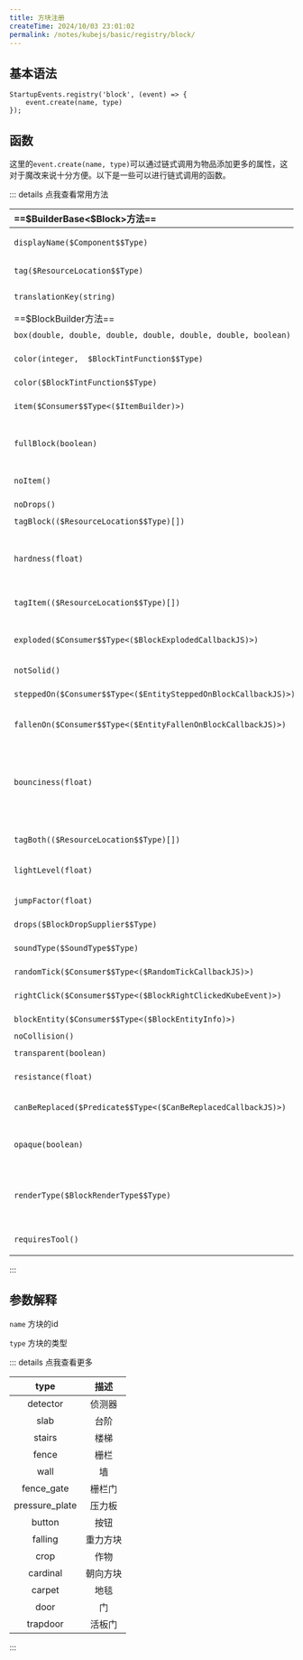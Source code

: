 ```yaml
---
title: 方块注册
createTime: 2024/10/03 23:01:02
permalink: /notes/kubejs/basic/registry/block/
---
```


## 基本语法

```JS
StartupEvents.registry('block', (event) => {
    event.create(name, type)
});
```

## 函数

这里的`event.create(name, type)`可以通过链式调用为物品添加更多的属性，这对于魔改来说十分方便。以下是一些可以进行链式调用的函数。

::: details 点我查看常用方法

|==\$BuilderBase<$Block>方法==|描述|
|:-|:-:|
|`displayName($Component$$Type)`|为方块设置名称，当存在lang文件时会被覆盖|
|`tag($ResourceLocation$$Type)`|为方块添加标签,例如 `minecraft:stone`|
|`translationKey(string)`|为方块设置翻译键,例如 `block.minecraft.stone`|
|==$BlockBuilder方法==|描述|
|`box(double, double, double, double, double, double, boolean)`|设置方块的形状|
|`color(integer,  $BlockTintFunction$$Type)`|通过索引为方块上色,用于有多层纹理的情况|
|`color($BlockTintFunction$$Type)`|通过索引为方块上色|
|`item($Consumer$$Type<($ItemBuilder)>)`|修改方块的物品表示形式|
|`fullBlock(boolean)`|设置方块是否应该是一个完整的块，类似于仙人掌或门|
|`noItem()`|设置该方块没有对应的物品|
|`noDrops()`|设置该方块没有掉落物|
|`tagBlock(($ResourceLocation$$Type)[])`|设置方块的标签|
|`hardness(float)`|设置方块硬度。默认值为 1.5。将此值设置为-1 将使方块不可破坏，如同基岩|
|`tagItem(($ResourceLocation$$Type)[])`|设置方块对应物品（`blockitem`）的标签|
|`exploded($Consumer$$Type<($BlockExplodedCallbackJS)>)`|设置此方块在爆炸后的反应。注意，此时方块已经被摧毁|
|`notSolid()`|设置方块不为固体|
|`steppedOn($Consumer$$Type<($EntitySteppedOnBlockCallbackJS)>)`|设置当实体踩到方块时发生的事情|
|`fallenOn($Consumer$$Type<($EntityFallenOnBlockCallbackJS)>)`|设置当实体掉落在方块上时发生的事情|
|`bounciness(float)`|实体落在该方块上时，会根据其弹跳性乘以下落速度进行弹跳。不要将弹跳性设置为负值，因为这会导致实体掉入虚空！|
|`tagBoth(($ResourceLocation$$Type)[])`|同时设置该方块和该方块对应的物品的标签|
|`lightLevel(float)`|设置方块的发光等级，默认为0（不发光）|
|`jumpFactor(float)`|设置实体在方块上能跳多高的高度|
|`drops($BlockDropSupplier$$Type)`|改变方块的掉落物|
|`soundType($SoundType$$Type)`|设置方块的声音，默认为木头|
|`randomTick($Consumer$$Type<($RandomTickCallbackJS)>)`|设置方块的随机tick回调|
|`rightClick($Consumer$$Type<($BlockRightClickedKubeEvent)>)`|设置方块的鼠标右键回调|
|`blockEntity($Consumer$$Type<($BlockEntityInfo)>)`|为该方块创建方块实体|
|`noCollision()`|使该方块不与实体碰撞|
|`transparent(boolean)`|使方块透明|
|`resistance(float)`|设置方块的抗爆强度。默认值为3|
|`canBeReplaced($Predicate$$Type<($CanBeReplacedCallbackJS)>)`|设置是否可以将该方块替换为其他东西|
|`opaque(boolean)`|设置方块为不透明。不透明方块不允许光线穿透|
|`renderType($BlockRenderType$$Type)`|设置块的渲染类型。可以是 `cutout`、`cutout_mipped`、`translucent` 或 `solid`|
|`requiresTool()`|设置方块需要对应的工具挖掘才会掉落|

:::

## 参数解释

`name` 方块的id

`type` 方块的类型

::: details 点我查看更多

|type|描述|
|:-:|:-:|
|detector|侦测器|
|slab|台阶|
|stairs|楼梯|
|fence|栅栏|
|wall|墙|
|fence_gate|栅栏门|
|pressure_plate|压力板|
|button|按钮|
|falling|重力方块|
|crop|作物|
|cardinal|朝向方块|
|carpet|地毯|
|door|门|
|trapdoor|活板门|

:::
